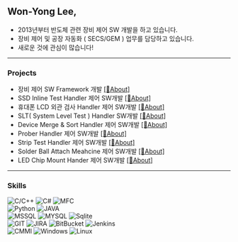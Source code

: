 ## Won-Yong Lee,
* 2013년부터 반도체 관련 장비 제어 SW 개발을 하고 있습니다.
* 장비 제어 및 공장 자동화 ( SECS/GEM ) 업무를 담당하고 있습니다.
* 새로운 것에 관심이 많습니다!

---

### Projects  
- 장비 제어 SW Framework 개발 [[🔗About]](https://github.com/japgo/japgo/blob/master/framework.md)  
- SSD Inline Test Handler 제어 SW개발 [[🔗About]](https://github.com/japgo/japgo/blob/master/ssdinline.md)  
- 휴대폰 LCD 외관 검사 Handler 제어 SW개발 [[🔗About]](https://github.com/japgo/japgo/blob/master/lcdtest.md)
- SLT( System Level Test ) Handler SW개발 [[🔗About]](https://github.com/japgo/japgo/blob/master/slt.md)  
- Device Merge & Sort Handler 제어 SW개발 [[🔗About]](https://github.com/japgo/japgo/blob/master/ms100.md)  
- Prober Handler 제어 SW개발 [[🔗About]]()  
- Strip Test Handler 제어 SW개발 [[🔗About]]()
- Solder Ball Attach Meahcine 제어 SW개발 [[🔗About]]()  
- LED Chip Mount Hander 제어 SW개발 [[🔗About]]()  

---

### Skills  
![C/C++](https://img.shields.io/badge/C++-brown.svg?style=flat&logo=cplusplus&logoColor=white)
![C#](https://img.shields.io/badge/CSharp-brown.svg?style=flat&logo=csharp&logoColor=white)
![MFC](https://img.shields.io/badge/MFC-darkgreen.svg?style=flat&logo=mfc&logoColor=white)  
![Python](https://img.shields.io/badge/Python-orange.svg?style=flat&logo=python&logoColor=white)
![JAVA](https://img.shields.io/badge/Java-orange.svg?style=flat&logo=openjdk&logoColor=white)  
![MSSQL](https://img.shields.io/badge/MSSQL-blue.svg?style=flat&logo=mssql&logoColor=white)
![MYSQL](https://img.shields.io/badge/MYSQL-blue.svg?style=flat&logo=mysql&logoColor=white)
![Sqlite](https://img.shields.io/badge/Sqlite-blue.svg?style=flat&logo=sqlite&logoColor=white)  
![GIT](https://img.shields.io/badge/GIT-red.svg?style=flat&logo=GIT&logoColor=white)
![JIRA](https://img.shields.io/badge/JIRA-red.svg?style=flat&logo=jira&logoColor=white)
![BitBucket](https://img.shields.io/badge/BitBucket-red.svg?style=flat&logo=BitBucket&logoColor=white)
![Jenkins](https://img.shields.io/badge/Jenkins-red.svg?style=flat&logo=Jenkins&logoColor=white)  
![CMMI](https://img.shields.io/badge/CMMI-1234.svg?style=flat&logo=CMMI&logoColor=white)
![Windows](https://img.shields.io/badge/Windows-1234.svg?style=flat&logo=windows&logoColor=white)
![Linux](https://img.shields.io/badge/Linux-1234.svg?style=flat&logo=linux&logoColor=white)

